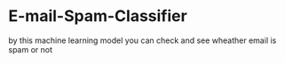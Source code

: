 # E-mail-Spam-Classifier
by this machine learning model you can check and see wheather email is spam or not 
